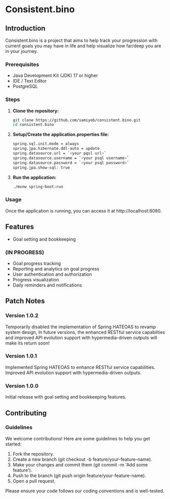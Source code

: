 # Consistent.bino

## Introduction
Consistent.bino is a project that aims to help track your progression with current goals you may have in life and help visualize how far/deep you are in your journey.

### Prerequisites
- Java Development Kit (JDK) 17 or higher
- IDE / Text Editor
- PostgreSQL

### Steps
1. **Clone the repository:**
   ```sh
   git clone https://github.com/samiyeb/consistent.bino.git
   cd consistent.bino

2. **Setup/Create the application.properties file:**
   ```sh
   spring.sql.init.mode = always
   spring.jpa.hibernate.ddl-auto = update
   spring.datasource.url = `<your pqsl url>`
   spring.datasource.username = `<your psql username>`
   spring.datasource.password = `<your psql password>`
   spring.jpa.show-sql: true

3. **Run the application:**
   ```sh
   ./mvnw spring-boot:run


### Usage
Once the application is running, you can access it at http://localhost:8080. 

## Features
* Goal setting and bookkeeping 
### (IN PROGRESS)
* Goal progress tracking
* Reporting and analytics on goal progress
* User authentication and authorization
* Progress visualization
* Daily reminders and notifications

## Patch Notes
### Version 1.0.2
Temporarily disabled the implementation of Spring HATEOAS to revamp system design, In
future versions, the enhanced RESTful service capabilties and improved API evolution
support with hypermedia-driven outputs will make its return soon!
### Version 1.0.1
Implemented Spring HATEOAS to enhance RESTful service capabilities.
Improved API evolution support with hypermedia-driven outputs.
### Version 1.0.0
Initial release with goal setting and bookkeeping features.

## Contributing
### Guidelines
We welcome contributions! Here are some guidelines to help you get started:

1. Fork the repository.
2. Create a new branch (git checkout -b feature/your-feature-name).
3. Make your changes and commit them (git commit -m 'Add some feature').
4. Push to the branch (git push origin feature/your-feature-name).
5. Open a pull request.

Please ensure your code follows our coding conventions and is well-tested.

